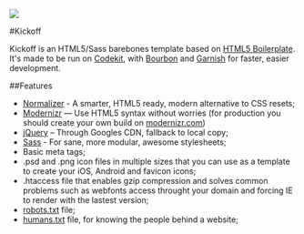 ![](https://raw.github.com/tiagofranco/kickoff/master/apple-touch-icon-precomposed.png)

#Kickoff

Kickoff is an HTML5/Sass barebones template based on [HTML5 Boilerplate](http://html5boilerplate.com). It's made to be run on [Codekit](http://incident57.com/codekit/), with [Bourbon](http://bourbon.io) and [Garnish](https://github.com/paulozoom/garnish) for faster, easier development.

##Features
- [Normalizer](http://necolas.github.com/normalize.css) - A smarter, HTML5 ready, modern alternative to CSS resets;
- [Modernizr](http://modernizr.com) — Use HTML5 syntax without worries (for production you should create your own build on [modernizr.com](http://modernizr.com/))
- [jQuery](http://jquery.org) – Through Googles CDN, fallback to local copy;
- [Sass](http://sass-lang.com) - For sane, more modular, awesome stylesheets;
- Basic meta tags;
- .psd and .png icon files in multiple sizes that you can use as a template to create your iOS, Android and favicon icons;
- .htaccess file that enables gzip compression and solves common problems such as webfonts access throught your domain and forcing IE to render with the lastest version;
- [robots.txt](http://www.robotstxt.org/) file;
- [humans.txt](http://humanstxt.org/) file, for knowing the people behind a website;
